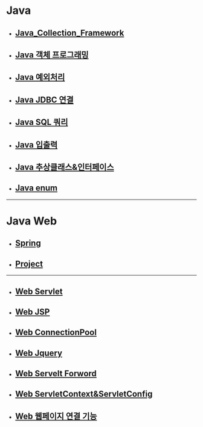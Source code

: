 # Java

- ## [Java_Collection_Framework](./JAVA_Collection_Framework.md)

- ## [Java 객체 프로그래밍](./JAVA_객체_프로그래밍.md)

- ## [Java 예외처리](./JAVA_예외처리.md)

- ## [Java JDBC 연결](./JAVA_JDBC_연결.md)

- ## [Java SQL 쿼리](./JAVA_SQL_쿼리.md)

- ## [Java 입출력](./JAVA_입출력.md)

- ## [Java 추상클래스&인터페이스](./JAVA_추상클래스&인터페이스.md)

- ## [Java enum](./JAVA_참조_타입_열거.md)

___

# Java Web

- ## [Spring](./Spring)

- ## [Project](./Project)

---

- ## [Web Servlet](./Web_Servlet.md)

- ## [Web JSP](./Web_JSP.md)

- ## [Web ConnectionPool](./Web_ConnectionPool.md)

- ## [Web Jquery](./Web_Jquery.md)

- ## [Web Servelt Forword](./Web_Servlet_Forward.md)

- ## [Web ServletContext&ServletConfig](./Web_ServletContext_ServletConfig.md)

- ## [Web 웹페이지 연결 기능](./Web_%EC%9B%B9_%ED%8E%98%EC%9D%B4%EC%A7%80_%EC%97%B0%EA%B2%B0_%EA%B8%B0%EB%8A%A5.md)
